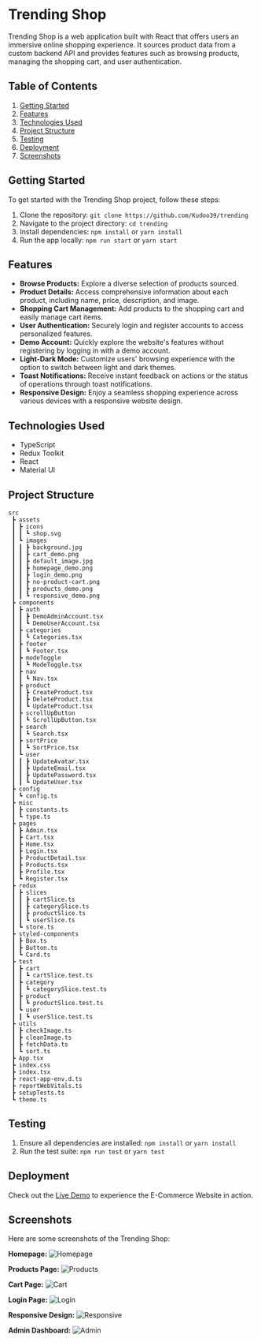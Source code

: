 # Trending Shop

Trending Shop is a web application built with React that offers users an immersive online shopping experience. It sources product data from a custom backend API and provides features such as browsing products, managing the shopping cart, and user authentication.

## Table of Contents

1. [Getting Started](#getting-started)
2. [Features](#features)
3. [Technologies Used](#technologies-used)
4. [Project Structure](#project-structure)
5. [Testing](#testing)
6. [Deployment](#deployment)
7. [Screenshots](#screenshots)

## Getting Started

To get started with the Trending Shop project, follow these steps:

1. Clone the repository: `git clone https://github.com/Kudoo39/trending`
2. Navigate to the project directory: `cd trending`
3. Install dependencies: `npm install` or `yarn install`
4. Run the app locally: `npm run start` or `yarn start`

## Features

- **Browse Products:** Explore a diverse selection of products sourced.
- **Product Details:** Access comprehensive information about each product, including name, price, description, and image.
- **Shopping Cart Management:** Add products to the shopping cart and easily manage cart items.
- **User Authentication:** Securely login and register accounts to access personalized features.
- **Demo Account:** Quickly explore the website's features without registering by logging in with a demo account.
- **Light-Dark Mode:** Customize users' browsing experience with the option to switch between light and dark themes.
- **Toast Notifications:** Receive instant feedback on actions or the status of operations through toast notifications.
- **Responsive Design:** Enjoy a seamless shopping experience across various devices with a responsive website design.

## Technologies Used

- TypeScript
- Redux Toolkit
- React
- Material UI

## Project Structure

```
src
 ┣ assets
 ┃ ┣ icons
 ┃ ┃ ┗ shop.svg
 ┃ ┗ images
 ┃ ┃ ┣ background.jpg
 ┃ ┃ ┣ cart_demo.png
 ┃ ┃ ┣ default_image.jpg
 ┃ ┃ ┣ homepage_demo.png
 ┃ ┃ ┣ login_demo.png
 ┃ ┃ ┣ no-product-cart.png
 ┃ ┃ ┣ products_demo.png
 ┃ ┃ ┗ responsive_demo.png
 ┣ components
 ┃ ┣ auth
 ┃ ┃ ┣ DemoAdminAccount.tsx
 ┃ ┃ ┗ DemoUserAccount.tsx
 ┃ ┣ categories
 ┃ ┃ ┗ Categories.tsx
 ┃ ┣ footer
 ┃ ┃ ┗ Footer.tsx
 ┃ ┣ modeToggle
 ┃ ┃ ┗ ModeToggle.tsx
 ┃ ┣ nav
 ┃ ┃ ┗ Nav.tsx
 ┃ ┣ product
 ┃ ┃ ┣ CreateProduct.tsx
 ┃ ┃ ┣ DeleteProduct.tsx
 ┃ ┃ ┗ UpdateProduct.tsx
 ┃ ┣ scrollUpButton
 ┃ ┃ ┗ ScrollUpButton.tsx
 ┃ ┣ search
 ┃ ┃ ┗ Search.tsx
 ┃ ┣ sortPrice
 ┃ ┃ ┗ SortPrice.tsx
 ┃ ┗ user
 ┃ ┃ ┣ UpdateAvatar.tsx
 ┃ ┃ ┣ UpdateEmail.tsx
 ┃ ┃ ┣ UpdatePassword.tsx
 ┃ ┃ ┗ UpdateUser.tsx
 ┣ config
 ┃ ┗ config.ts
 ┣ misc
 ┃ ┣ constants.ts
 ┃ ┗ type.ts
 ┣ pages
 ┃ ┣ Admin.tsx
 ┃ ┣ Cart.tsx
 ┃ ┣ Home.tsx
 ┃ ┣ Login.tsx
 ┃ ┣ ProductDetail.tsx
 ┃ ┣ Products.tsx
 ┃ ┣ Profile.tsx
 ┃ ┗ Register.tsx
 ┣ redux
 ┃ ┣ slices
 ┃ ┃ ┣ cartSlice.ts
 ┃ ┃ ┣ categorySlice.ts
 ┃ ┃ ┣ productSlice.ts
 ┃ ┃ ┗ userSlice.ts
 ┃ ┗ store.ts
 ┣ styled-components
 ┃ ┣ Box.ts
 ┃ ┣ Button.ts
 ┃ ┗ Card.ts
 ┣ test
 ┃ ┣ cart
 ┃ ┃ ┗ cartSlice.test.ts
 ┃ ┣ category
 ┃ ┃ ┗ categorySlice.test.ts
 ┃ ┣ product
 ┃ ┃ ┗ productSlice.test.ts
 ┃ ┗ user
 ┃ ┃ ┗ userSlice.test.ts
 ┣ utils
 ┃ ┣ checkImage.ts
 ┃ ┣ cleanImage.ts
 ┃ ┣ fetchData.ts
 ┃ ┗ sort.ts
 ┣ App.tsx
 ┣ index.css
 ┣ index.tsx
 ┣ react-app-env.d.ts
 ┣ reportWebVitals.ts
 ┣ setupTests.ts
 ┗ theme.ts
```

## Testing

1. Ensure all dependencies are installed: `npm install` or `yarn install`
2. Run the test suite: `npm run test` or `yarn test`

## Deployment

Check out the [Live Demo](https://trending-shop.netlify.app/) to experience the E-Commerce Website in action.

## Screenshots

Here are some screenshots of the Trending Shop:

**Homepage:**
![Homepage](src/assets/images/homepage_demo.png)

**Products Page:**
![Products](src/assets/images/products_demo.png)

**Cart Page:**
![Cart](src/assets/images/cart_demo.png)

**Login Page:**
![Login](src/assets/images/login_demo.png)

**Responsive Design:**
![Responsive](src/assets/images/responsive_demo.png)

**Admin Dashboard:**
![Admin](src/assets/images/admin_dashboard.png)
